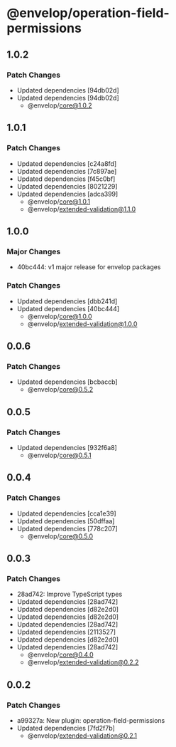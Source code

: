 # @envelop/operation-field-permissions

## 1.0.2

### Patch Changes

- Updated dependencies [94db02d]
- Updated dependencies [94db02d]
  - @envelop/core@1.0.2

## 1.0.1

### Patch Changes

- Updated dependencies [c24a8fd]
- Updated dependencies [7c897ae]
- Updated dependencies [f45c0bf]
- Updated dependencies [8021229]
- Updated dependencies [adca399]
  - @envelop/core@1.0.1
  - @envelop/extended-validation@1.1.0

## 1.0.0

### Major Changes

- 40bc444: v1 major release for envelop packages

### Patch Changes

- Updated dependencies [dbb241d]
- Updated dependencies [40bc444]
  - @envelop/core@1.0.0
  - @envelop/extended-validation@1.0.0

## 0.0.6

### Patch Changes

- Updated dependencies [bcbaccb]
  - @envelop/core@0.5.2

## 0.0.5

### Patch Changes

- Updated dependencies [932f6a8]
  - @envelop/core@0.5.1

## 0.0.4

### Patch Changes

- Updated dependencies [cca1e39]
- Updated dependencies [50dffaa]
- Updated dependencies [778c207]
  - @envelop/core@0.5.0

## 0.0.3

### Patch Changes

- 28ad742: Improve TypeScript types
- Updated dependencies [28ad742]
- Updated dependencies [d82e2d0]
- Updated dependencies [d82e2d0]
- Updated dependencies [28ad742]
- Updated dependencies [2113527]
- Updated dependencies [d82e2d0]
- Updated dependencies [28ad742]
  - @envelop/core@0.4.0
  - @envelop/extended-validation@0.2.2

## 0.0.2

### Patch Changes

- a99327a: New plugin: operation-field-permissions
- Updated dependencies [7fd2f7b]
  - @envelop/extended-validation@0.2.1
